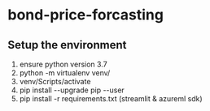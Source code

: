 # bond-price-forcasting
## Setup the environment
1. ensure python version 3.7
2. python -m virtualenv  venv/ 
3. venv/Scripts/activate 
4. pip install --upgrade pip --user
5. pip install -r requirements.txt (streamlit & azureml sdk)